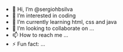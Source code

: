 - 👋 Hi, I’m @sergiohbsilva
- 👀 I’m interested in coding
- 🌱 I’m currently learning html, css and java
- 💞️ I’m looking to collaborate on ...
- 📫 How to reach me ...
- ⚡ Fun fact: ...

<!---
sergiohbsilva/sergiohbsilva is a ✨ special ✨ repository because its `README.md` (this file) appears on your GitHub profile.
You can click the Preview link to take a look at your changes.
--->

